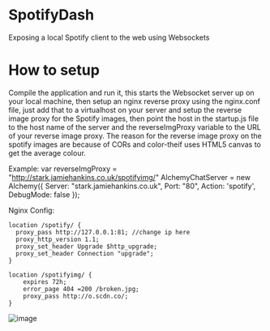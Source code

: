 SpotifyDash
=============

Exposing a local Spotify client to the web using Websockets

How to setup
=============
Compile the application and run it, this starts the Websocket server up on your local machine, then setup an nginx reverse proxy using the nginx.conf file, just add that to a virtualhost on your server and setup the reverse image proxy for the Spotify images, then point the host in the startup.js file to the host name of the server and the reverseImgProxy variable to the URL of your reverse image proxy. The reason for the reverse image proxy on the spotify images are because of CORs and color-theif uses HTML5 canvas to get the average colour.

Example:
	var reverseImgProxy = "http://stark.jamiehankins.co.uk/spotifyimg/"
	AlchemyChatServer = new Alchemy({
	    Server: "stark.jamiehankins.co.uk",
	    Port: "80",
	    Action: 'spotify',
	    DebugMode: false
	});

Nginx Config:

    location /spotify/ {
      proxy_pass http://127.0.0.1:81; //change ip here
      proxy_http_version 1.1;
      proxy_set_header Upgrade $http_upgrade;
      proxy_set_header Connection "upgrade";
    }

    location /spotifyimg/ {
        expires 72h;
        error_page 404 =200 /broken.jpg;
        proxy_pass http://o.scdn.co/;
    }
![image](http://i.imgur.com/RQVAIqr.png "Demo image")
